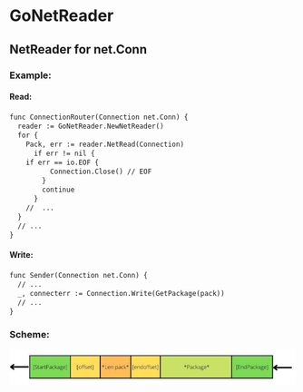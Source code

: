 # GoNetReader
## NetReader for net.Conn

### Example:
#### Read:
```
func ConnectionRouter(Connection net.Conn) {
  reader := GoNetReader.NewNetReader()
  for {
    Pack, err := reader.NetRead(Connection)
      if err != nil {
	if err == io.EOF {
          Connection.Close() // EOF
        }
        continue 
      }
    //  ...
  }
  // ...
}
```  
#### Write:
``` 
func Sender(Connection net.Conn) { 
  // ...
  _, connecterr := Connection.Write(GetPackage(pack))
  // ...
}

```  
### Scheme:
![](sheme.jpg)
